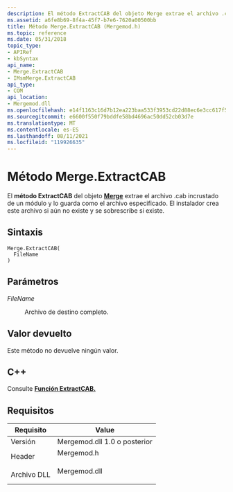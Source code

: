 ```yaml
---
description: El método ExtractCAB del objeto Merge extrae el archivo .cab incrustado de un módulo y lo guarda como el archivo especificado. El instalador crea este archivo si aún no existe y se sobrescribe si existe.
ms.assetid: a6fe8b69-8f4a-45f7-b7e6-7620a00500bb
title: Método Merge.ExtractCAB (Mergemod.h)
ms.topic: reference
ms.date: 05/31/2018
topic_type:
- APIRef
- kbSyntax
api_name:
- Merge.ExtractCAB
- IMsmMerge.ExtractCAB
api_type:
- COM
api_location:
- Mergemod.dll
ms.openlocfilehash: e14f1163c16d7b12ea223baa533f3953cd22d88ec6e3cc617f5ffe72adb5075c
ms.sourcegitcommit: e6600f550f79bddfe58bd4696ac50dd52cb03d7e
ms.translationtype: MT
ms.contentlocale: es-ES
ms.lasthandoff: 08/11/2021
ms.locfileid: "119926635"
---
```

# <a name="mergeextractcab-method"></a>Método Merge.ExtractCAB

El **método ExtractCAB** del objeto [**Merge**](merge-object.md) extrae el archivo .cab incrustado de un módulo y lo guarda como el archivo especificado. El instalador crea este archivo si aún no existe y se sobrescribe si existe.

## <a name="syntax"></a>Sintaxis


```JScript
Merge.ExtractCAB(
  FileName
)
```



## <a name="parameters"></a>Parámetros

<dl> <dt>

*FileName* 
</dt> <dd>

Archivo de destino completo.

</dd> </dl>

## <a name="return-value"></a>Valor devuelto

Este método no devuelve ningún valor.

## <a name="c"></a>C++

Consulte [**Función ExtractCAB.**](/windows/win32/api/mergemod/nf-mergemod-imsmmerge-extractcab)

## <a name="requirements"></a>Requisitos



| Requisito | Value |
|--------------------|-----------------------------------------------------------------------------------------|
| Versión<br/> | Mergemod.dll 1.0 o posterior<br/>                                                    |
| Header<br/>  | <dl> <dt>Mergemod.h</dt> </dl>   |
| Archivo DLL<br/>     | <dl> <dt>Mergemod.dll</dt> </dl> |



 

 
